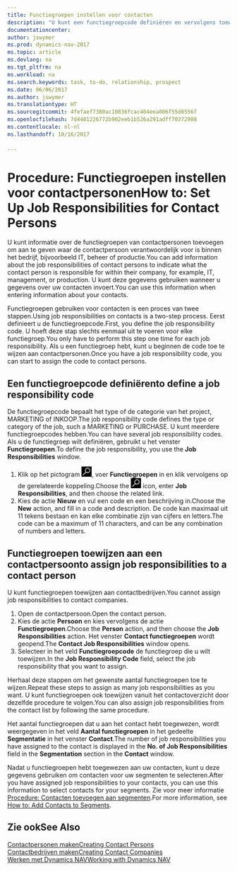 ```yaml
---
title: Functiegroepen instellen voor contacten
description: "U kunt een functiegroepcode definiëren en vervolgens toewijzen aan een contact om de taken aan te geven waarvoor uw contact verantwoordelijk is in hun bedrijf, bijvoorbeeld, IT of productie."
documentationcenter: 
author: jswymer
ms.prod: dynamics-nav-2017
ms.topic: article
ms.devlang: na
ms.tgt_pltfrm: na
ms.workload: na
ms.search.keywords: task, to-do, relationship, prospect
ms.date: 06/06/2017
ms.author: jswymer
ms.translationtype: HT
ms.sourcegitcommit: 4fefaef7380ac10836fcac404eea006f55d8556f
ms.openlocfilehash: 7d4481226772b902eeb1b526a291adff70372908
ms.contentlocale: nl-nl
ms.lasthandoff: 10/16/2017

---
```

# <a name="how-to-set-up-job-responsibilities-for-contact-persons"></a><span data-ttu-id="7558f-103">Procedure: Functiegroepen instellen voor contactpersonen</span><span class="sxs-lookup"><span data-stu-id="7558f-103">How to: Set Up Job Responsibilities for Contact Persons</span></span>
<span data-ttu-id="7558f-104">U kunt informatie over de functiegroepen van contactpersonen toevoegen om aan te geven waar de contactpersoon verantwoordelijk voor is binnen het bedrijf, bijvoorbeeld IT, beheer of productie.</span><span class="sxs-lookup"><span data-stu-id="7558f-104">You can add information about the job responsibilities of contact persons to indicate what the contact person is responsible for within their company, for example, IT, management, or production.</span></span> <span data-ttu-id="7558f-105">U kunt deze gegevens gebruiken wanneer u gegevens over uw contacten invoert.</span><span class="sxs-lookup"><span data-stu-id="7558f-105">You can use this information when entering information about your contacts.</span></span>

<span data-ttu-id="7558f-106">Functiegroepen gebruiken voor contacten is een proces van twee stappen.</span><span class="sxs-lookup"><span data-stu-id="7558f-106">Using job responsibilities on contacts is a two-step process.</span></span> <span data-ttu-id="7558f-107">Eerst definieert u de functiegroepcode.</span><span class="sxs-lookup"><span data-stu-id="7558f-107">First, you define the job responsibility code.</span></span> <span data-ttu-id="7558f-108">U hoeft deze stap slechts eenmaal uit te voeren voor elke functiegroep.</span><span class="sxs-lookup"><span data-stu-id="7558f-108">You only have to perform this step one time for each job responsibility.</span></span> <span data-ttu-id="7558f-109">Als u een functiegroep hebt, kunt u beginnen de code toe te wijzen aan contactpersonen.</span><span class="sxs-lookup"><span data-stu-id="7558f-109">Once you have a job responsibility code, you can start to assign the code to contact persons.</span></span>

## <a name="to-define-a-job-responsibility-code"></a><span data-ttu-id="7558f-110">Een functiegroepcode definiëren</span><span class="sxs-lookup"><span data-stu-id="7558f-110">to define a job responsibility code</span></span>
<span data-ttu-id="7558f-111">De functiegroepcode bepaalt het type of de categorie van het project, MARKETING of INKOOP.</span><span class="sxs-lookup"><span data-stu-id="7558f-111">The job responsibility code defines the type or category of the job, such a MARKETING or PURCHASE.</span></span> <span data-ttu-id="7558f-112">U kunt meerdere functiegroepcodes hebben.</span><span class="sxs-lookup"><span data-stu-id="7558f-112">You can have several job responsibility codes.</span></span> <span data-ttu-id="7558f-113">Als u de functiegroep wilt definiëren, gebruikt u het venster **Functiegroepen**.</span><span class="sxs-lookup"><span data-stu-id="7558f-113">To define the job responsibility, you use the **Job Responsibilities** window.</span></span>

1. <span data-ttu-id="7558f-114">Klik op het pictogram ![Zoeken naar pagina of rapport](media/ui-search/search_small.png "pictogram Zoeken naar pagina of rapport"), voer **Functiegroepen** in en klik vervolgens op de gerelateerde koppeling.</span><span class="sxs-lookup"><span data-stu-id="7558f-114">Choose the ![Search for Page or Report](media/ui-search/search_small.png "Search for Page or Report icon") icon, enter **Job Responsibilities**, and then choose the related link.</span></span>
2. <span data-ttu-id="7558f-115">Kies de actie **Nieuw** en vul een code en een beschrijving in.</span><span class="sxs-lookup"><span data-stu-id="7558f-115">Choose the **New** action, and fill in a code and description.</span></span> <span data-ttu-id="7558f-116">De code kan maximaal uit 11 tekens bestaan en kan elke combinatie zijn van cijfers en letters.</span><span class="sxs-lookup"><span data-stu-id="7558f-116">The code can be a maximum of 11 characters, and can be any combination of numbers and letters.</span></span>

## <a name="to-assign-job-responsibilities-to-a-contact-person"></a><span data-ttu-id="7558f-117">Functiegroepen toewijzen aan een contactpersoon</span><span class="sxs-lookup"><span data-stu-id="7558f-117">to assign job responsibilities to a contact person</span></span>
<span data-ttu-id="7558f-118">U kunt functiegroepen toewijzen aan contactbedrijven.</span><span class="sxs-lookup"><span data-stu-id="7558f-118">You cannot assign job responsibilities to contact companies.</span></span>

1. <span data-ttu-id="7558f-119">Open de contactpersoon.</span><span class="sxs-lookup"><span data-stu-id="7558f-119">Open the contact person.</span></span>
2. <span data-ttu-id="7558f-120">Kies de actie **Persoon** en kies vervolgens de actie **Functiegroepen**.</span><span class="sxs-lookup"><span data-stu-id="7558f-120">Choose the **Person** action, and then choose the **Job Responsibilities** action.</span></span> <span data-ttu-id="7558f-121">Het venster **Contact functiegroepen** wordt geopend.</span><span class="sxs-lookup"><span data-stu-id="7558f-121">The **Contact Job Responsibilities** window opens.</span></span>
3. <span data-ttu-id="7558f-122">Selecteer in het veld **Functiegroepcode** de functiegroep die u wilt toewijzen.</span><span class="sxs-lookup"><span data-stu-id="7558f-122">In the **Job Responsibility Code** field, select the job responsibility that you want to assign.</span></span>

<span data-ttu-id="7558f-123">Herhaal deze stappen om het gewenste aantal functiegroepen toe te wijzen.</span><span class="sxs-lookup"><span data-stu-id="7558f-123">Repeat these steps to assign as many job responsibilities as you want.</span></span> <span data-ttu-id="7558f-124">U kunt functiegroepen ook toewijzen vanuit het contactoverzicht door dezelfde procedure te volgen.</span><span class="sxs-lookup"><span data-stu-id="7558f-124">You can also assign job responsibilities from the contact list by following the same procedure.</span></span>

<span data-ttu-id="7558f-125">Het aantal functiegroepen dat u aan het contact hebt toegewezen, wordt weergegeven in het veld **Aantal functiegroepen** in het gedeelte **Segmentatie** in het venster **Contact**.</span><span class="sxs-lookup"><span data-stu-id="7558f-125">The number of job responsibilities you have assigned to the contact is displayed in the **No. of Job Responsibilities** field in the **Segmentation** section in the **Contact** window.</span></span>

<span data-ttu-id="7558f-126">Nadat u functiegroepen hebt toegewezen aan uw contacten, kunt u deze gegevens gebruiken om contacten voor uw segmenten te selecteren.</span><span class="sxs-lookup"><span data-stu-id="7558f-126">After you have assigned job responsibilities to your contacts, you can use this information to select contacts for your segments.</span></span> <span data-ttu-id="7558f-127">Zie voor meer informatie [Procedure: Contacten toevoegen aan segmenten](marketing-add-contact-segment.md).</span><span class="sxs-lookup"><span data-stu-id="7558f-127">For more information, see [How to: Add Contacts to Segments](marketing-add-contact-segment.md).</span></span>

## <a name="see-also"></a><span data-ttu-id="7558f-128">Zie ook</span><span class="sxs-lookup"><span data-stu-id="7558f-128">See Also</span></span>
[<span data-ttu-id="7558f-129">Contactpersonen maken</span><span class="sxs-lookup"><span data-stu-id="7558f-129">Creating Contact Persons</span></span>](marketing-create-contact-persons.md)  
[<span data-ttu-id="7558f-130">Contactbedrijven maken</span><span class="sxs-lookup"><span data-stu-id="7558f-130">Creating Contact Companies</span></span>](marketing-create-contact-companies.md)  
[<span data-ttu-id="7558f-131">Werken met Dynamics NAV</span><span class="sxs-lookup"><span data-stu-id="7558f-131">Working with Dynamics NAV</span></span>](ui-work-product.md)

